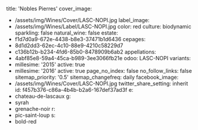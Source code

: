 title: 'Nobles Pierres'
cover_image:
  - /assets/img/Wines/Cover/LASC-NOPI.jpg
label_image:
  - /assets/img/Wines/Label/LASC-NOPI.jpg
color: red
culture: biodynamic
sparkling: false
natural_wine: false
estate:
  - f1d7d0a9-672e-4438-b8e3-37471b1d6436
cepages:
  - 8d1d2dd3-62ec-4c10-88e9-4210c58229d7
  - c136b12b-b234-4fd6-85b0-8478909b6ab2
appellations:
  - 4abf85e8-59a4-45ca-b989-3ee3066fb21e
odoo: LASC-NOPI
variants:
  -
    millesime: '2015'
    active: true
  -
    millesime: '2016'
    active: true
page_no_index: false
no_follow_links: false
sitemap_priority: '0.5'
sitemap_changefreq: daily
facebook_image:
  - /assets/img/Wines/Cover/LASC-NOPI.jpg
twitter_share_setting: inherit
id: f457b376-c86a-4b4b-b2a6-167def37ad3f
e:
  - chateau-de-lascaux
g:
  - syrah
  - grenache-noir
r:
  - pic-saint-loup
s:
  - bold-red
